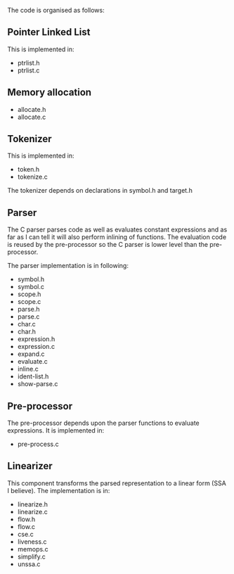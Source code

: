 The code is organised as follows:


## Pointer Linked List

This is implemented in:

* ptrlist.h
* ptrlist.c

## Memory allocation

* allocate.h
* allocate.c

## Tokenizer

This is implemented in:

* token.h
* tokenize.c

The tokenizer depends on declarations in symbol.h and target.h

## Parser

The C parser parses code as well as evaluates constant expressions and as far as I can tell it will also perform 
inlining of functions. The evaluation code is reused by the pre-processor so the C parser is lower level than the 
pre-processor.

The parser implementation is in following:

* symbol.h
* symbol.c
* scope.h
* scope.c
* parse.h
* parse.c
* char.c
* char.h
* expression.h
* expression.c
* expand.c
* evaluate.c
* inline.c
* ident-list.h
* show-parse.c

## Pre-processor

The pre-processor depends upon the parser functions to evaluate expressions. It is implemented in:

* pre-process.c

## Linearizer

This component transforms the parsed representation to a linear form (SSA I believe). The implementation is in:

* linearize.h
* linearize.c
* flow.h
* flow.c
* cse.c
* liveness.c
* memops.c 
* simplify.c
* unssa.c
